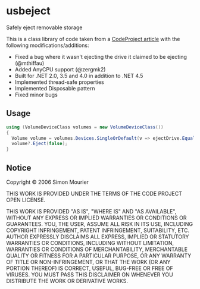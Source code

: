 usbeject
========

Safely eject removable storage

This is a class library of code taken from a [CodeProject article](https://www.codeproject.com/Articles/13530/Eject-USB-disks-using-C)
with the following modifications/additions:

* Fixed a bug where it wasn't ejecting the drive it claimed to be ejecting (@mthiffau)
* Added AnyCPU support (@zergmk2)
* Built for .NET 2.0, 3.5 and 4.0 in addition to .NET 4.5
* Implemented thread-safe properties
* Implemented Disposable pattern
* Fixed minor bugs


Usage
-----

```csharp
using (VolumeDeviceClass volumes = new VolumeDeviceClass())
{
  Volume volume = volumes.Devices.SingleOrDefault(v => ejectDrive.Equals(v.LogicalDrive));
  volume?.Eject(false);
}
```


Notice
------

Copyright © 2006 Simon Mourier

THIS WORK IS PROVIDED UNDER THE TERMS OF THE CODE PROJECT OPEN LICENSE.

THIS WORK IS PROVIDED "AS IS", "WHERE IS" AND "AS AVAILABLE", WITHOUT ANY EXPRESS OR IMPLIED WARRANTIES OR CONDITIONS OR GUARANTEES.
YOU, THE USER, ASSUME ALL RISK IN ITS USE, INCLUDING COPYRIGHT INFRINGEMENT, PATENT INFRINGEMENT, SUITABILITY, ETC.
AUTHOR EXPRESSLY DISCLAIMS ALL EXPRESS, IMPLIED OR STATUTORY WARRANTIES OR CONDITIONS, INCLUDING WITHOUT LIMITATION, WARRANTIES OR
CONDITIONS OF MERCHANTABILITY, MERCHANTABLE QUALITY OR FITNESS FOR A PARTICULAR PURPOSE, OR ANY WARRANTY OF TITLE OR NON-INFRINGEMENT,
OR THAT THE WORK (OR ANY PORTION THEREOF) IS CORRECT, USEFUL, BUG-FREE OR FREE OF VIRUSES. YOU MUST PASS THIS DISCLAIMER ON WHENEVER
YOU DISTRIBUTE THE WORK OR DERIVATIVE WORKS.
